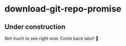 # download-git-repo-promise
## Under construction
Not much to see right now. Come back lator! :crocodile: